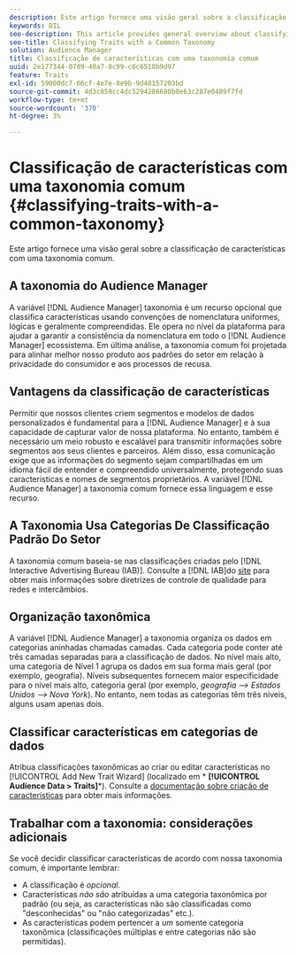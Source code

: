 ```yaml
---
description: Este artigo fornece uma visão geral sobre a classificação de características com uma taxonomia comum.
keywords: DIL
seo-description: This article provides general overview about classifying traits with a common taxonomy.
seo-title: Classifying Traits with a Common Taxonomy
solution: Audience Manager
title: Classificação de características com uma taxonomia comum
uuid: 2e177344-07d9-40a7-8c99-c6c6518b9d97
feature: Traits
exl-id: 59000dc7-66cf-4e7e-8e9b-9d48157203bd
source-git-commit: 4d3c859cc4dc5294286680b0e63c287e0409f7fd
workflow-type: tm+mt
source-wordcount: '370'
ht-degree: 3%

---
```


# Classificação de características com uma taxonomia comum {#classifying-traits-with-a-common-taxonomy}

Este artigo fornece uma visão geral sobre a classificação de características com uma taxonomia comum.

## A taxonomia do Audience Manager

<!-- c_common_taxonomy_about.xml -->

A variável [!DNL Audience Manager] taxonomia é um recurso opcional que classifica características usando convenções de nomenclatura uniformes, lógicas e geralmente compreendidas. Ele opera no nível da plataforma para ajudar a garantir a consistência da nomenclatura em todo o [!DNL Audience Manager] ecossistema. Em última análise, a taxonomia comum foi projetada para alinhar melhor nosso produto aos padrões do setor em relação à privacidade do consumidor e aos processos de recusa.

## Vantagens da classificação de características

Permitir que nossos clientes criem segmentos e modelos de dados personalizados é fundamental para a [!DNL Audience Manager] e à sua capacidade de capturar valor de nossa plataforma. No entanto, também é necessário um meio robusto e escalável para transmitir informações sobre segmentos aos seus clientes e parceiros. Além disso, essa comunicação exige que as informações do segmento sejam compartilhadas em um idioma fácil de entender e compreendido universalmente, protegendo suas características e nomes de segmentos proprietários. A variável [!DNL Audience Manager] a taxonomia comum fornece essa linguagem e esse recurso.

## A Taxonomia Usa Categorias De Classificação Padrão Do Setor

A taxonomia comum baseia-se nas classificações criadas pelo [!DNL Interactive Advertising Bureau (IAB)]. Consulte a [!DNL IAB]do [site](https://www.iab.net/iab_products_and_industry_services/508676/ne_guidelines) para obter mais informações sobre diretrizes de controle de qualidade para redes e intercâmbios.

## Organização taxonômica

A variável [!DNL Audience Manager] a taxonomia organiza os dados em categorias aninhadas chamadas camadas. Cada categoria pode conter até três camadas separadas para a classificação de dados. No nível mais alto, uma categoria de Nível 1 agrupa os dados em sua forma mais geral (por exemplo, geografia). Níveis subsequentes fornecem maior especificidade para o nível mais alto, categoria geral (por exemplo, *geografia —> Estados Unidos —> Nova York*). No entanto, nem todas as categorias têm três níveis, alguns usam apenas dois.

## Classificar características em categorias de dados

Atribua classificações taxonômicas ao criar ou editar características no [!UICONTROL Add New Trait Wizard] (localizado em * **[!UICONTROL Audience Data > Traits]***). Consulte a [documentação sobre criação de características](../../features/traits/create-onboarded-rule-based-traits.md) para obter mais informações.

## Trabalhar com a taxonomia: considerações adicionais

Se você decidir classificar características de acordo com nossa taxonomia comum, é importante lembrar:

* A classificação é *opcional*.
* Características *não são* atribuídas a uma categoria taxonômica por padrão (ou seja, as características não são classificadas como &quot;desconhecidas&quot; ou &quot;não categorizadas&quot; etc.).
* As características podem pertencer a *um* somente categoria taxonômica (classificações múltiplas e entre categorias não são permitidas).
